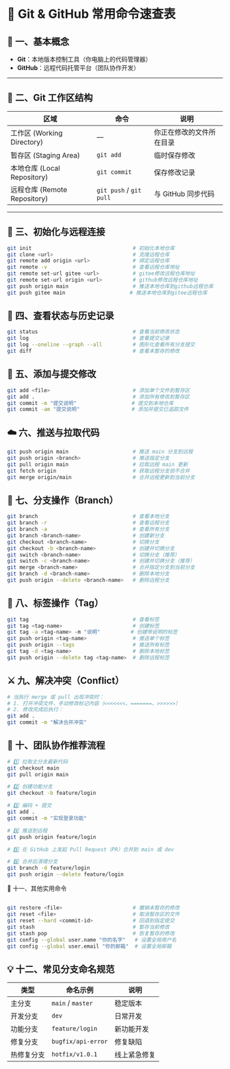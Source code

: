 # 🧰 Git & GitHub 常用命令速查表

## 🧱 一、基本概念
- **Git**：本地版本控制工具（你电脑上的代码管理器）
- **GitHub**：远程代码托管平台（团队协作开发）

---

## 📂 二、Git 工作区结构

| 区域 | 命令 | 说明 |
|------|------|------|
| 工作区 (Working Directory) | — | 你正在修改的文件所在目录 |
| 暂存区 (Staging Area) | `git add` | 临时保存修改 |
| 本地仓库 (Local Repository) | `git commit` | 保存修改记录 |
| 远程仓库 (Remote Repository) | `git push` / `git pull` | 与 GitHub 同步代码 |

---

## 🚀 三、初始化与远程连接

```bash
git init                                 # 初始化本地仓库
git clone <url>                          # 克隆远程仓库
git remote add origin <url>              # 绑定远程仓库
git remote -v                            # 查看远程仓库地址
git remote set-url gitee <url>           # gitee修改远程仓库地址
git remote set-url origin <url>          # github修改远程仓库地址
git push origin main                     # 推送本地仓库到github远程仓库
git push gitee main                     # 推送本地仓库到gitee远程仓库
```
## 🧩 四、查看状态与历史记录
```bash
git status                               # 查看当前修改状态
git log                                  # 查看提交记录
git log --oneline --graph --all          # 图形化查看所有分支提交
git diff                                 # 查看未暂存的修改
```
## 🧾 五、添加与提交修改
```bash
git add <file>                           # 添加单个文件到暂存区
git add .                                # 添加所有修改到暂存区
git commit -m "提交说明"                  # 提交到本地仓库
git commit -am "提交说明"                 # 添加并提交已追踪文件
```

##  ☁️ 六、推送与拉取代码
```bash
git push origin main                     # 推送 main 分支到远程
git push origin <branch>                 # 推送指定分支
git pull origin main                     # 拉取远程 main 更新
git fetch origin                         # 获取远程分支但不合并
git merge origin/main                    # 合并远程更新到当前分支
```
## 🌿 七、分支操作（Branch）
```bash
git branch                               # 查看本地分支
git branch -r                            # 查看远程分支
git branch -a                            # 查看所有分支
git branch <branch-name>                 # 创建新分支
git checkout <branch-name>               # 切换分支
git checkout -b <branch-name>            # 创建并切换分支
git switch <branch-name>                 # 切换分支（推荐）
git switch -c <branch-name>              # 创建并切换分支（推荐）
git merge <branch-name>                  # 合并指定分支到当前分支
git branch -d <branch-name>              # 删除本地分支
git push origin --delete <branch-name>   # 删除远程分支
```
## 🔄 八、标签操作（Tag）
```bash
git tag                                  # 查看标签
git tag <tag-name>                       # 创建标签
git tag -a <tag-name> -m "说明"          # 创建带说明的标签
git push origin <tag-name>               # 推送单个标签
git push origin --tags                   # 推送所有标签
git tag -d <tag-name>                    # 删除本地标签
git push origin --delete tag <tag-name>  # 删除远程标签
```
## ⚔️ 九、解决冲突（Conflict）
```bash
# 当执行 merge 或 pull 出现冲突时：
# 1. 打开冲突文件，手动修改标记内容（<<<<<<<、=======、>>>>>>）
# 2. 修改完成后执行：
git add .
git commit -m "解决合并冲突"

```

## 👥 十、团队协作推荐流程
```bash
# 1️⃣ 拉取主分支最新代码
git checkout main
git pull origin main

# 2️⃣ 创建功能分支
git checkout -b feature/login

# 3️⃣ 编码 + 提交
git add .
git commit -m "实现登录功能"

# 4️⃣ 推送到远程
git push origin feature/login

# 5️⃣ 在 GitHub 上发起 Pull Request（PR）合并到 main 或 dev

# 6️⃣ 合并后清理分支
git branch -d feature/login
git push origin --delete feature/login
```
🧼 十一、其他实用命令
## 
```bash
git restore <file>                       # 撤销未暂存的修改
git reset <file>                         # 取消暂存区的文件
git reset --hard <commit-id>             # 回退到指定提交
git stash                                # 暂存当前修改
git stash pop                            # 恢复暂存的修改
git config --global user.name "你的名字"   # 设置全局用户名
git config --global user.email "你的邮箱"  # 设置全局邮箱
```

## 💡 十二、常见分支命名规范
| 类型    | 命名示例               | 说明     |
| ----- | ------------------ | ------ |
| 主分支   | `main` / `master`  | 稳定版本   |
| 开发分支  | `dev`              | 日常开发   |
| 功能分支  | `feature/login`    | 新功能开发  |
| 修复分支  | `bugfix/api-error` | 修复缺陷   |
| 热修复分支 | `hotfix/v1.0.1`    | 线上紧急修复 |
